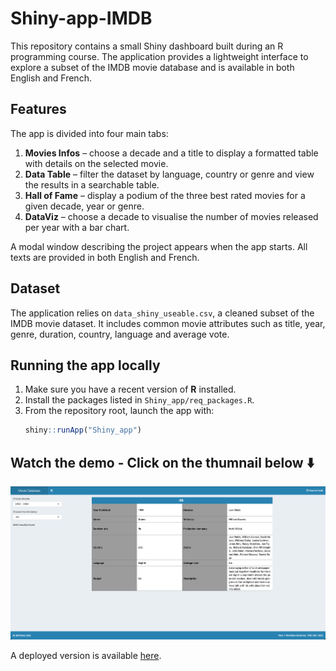 # Shiny-app-IMDB

This repository contains a small Shiny dashboard built during an R programming course. The application provides a lightweight interface to explore a subset of the IMDB movie database and is available in both English and French.

## Features

The app is divided into four main tabs:

1. **Movies Infos** – choose a decade and a title to display a formatted table with details on the selected movie.
2. **Data Table** – filter the dataset by language, country or genre and view the results in a searchable table.
3. **Hall of Fame** – display a podium of the three best rated movies for a given decade, year or genre.
4. **DataViz** – choose a decade to visualise the number of movies released per year with a bar chart.

A modal window describing the project appears when the app starts. All texts are provided in both English and French.

## Dataset

The application relies on `data_shiny_useable.csv`, a cleaned subset of the IMDB movie dataset. It includes common movie attributes such as title, year, genre, duration, country, language and average vote.

## Running the app locally

1. Make sure you have a recent version of **R** installed.
2. Install the packages listed in `Shiny_app/req_packages.R`.
3. From the repository root, launch the app with:
   ```R
   shiny::runApp("Shiny_app")
   ```

## Watch the demo - Click on the thumnail below ⬇️

[![Watch the demo](Screenshot.png)](https://drive.google.com/file/d/1kFCGabN0670mhC3NOUo9E1o0Ro1ozT-w/view)

A deployed version is available [here](https://htsull.shinyapps.io/Shiny_app).
